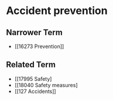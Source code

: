 # Accident prevention  

## Narrower Term

- [[16273 Prevention]]  

## Related Term

- [[17995 Safety]
- [[18040 Safety measures]
- [[127 Accidents]]  

